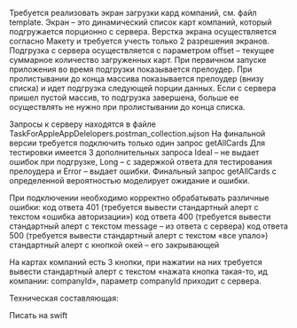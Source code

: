 Требуется реализовать экран загрузки кард компаний, см. файл template. 
Экран – это динамический список карт компаний, который подгружается 
порционно с сервера. Верстка экрана осуществляется согласно 
Макету и требуется учесть только 2 разрешения экранов.  Подгрузка с сервера 
осуществляется с параметром offset – текущее суммарное количество загруженных карт. 
При первичном запуске приложения во время подгрузки показывается прелоудер. 
При пролистывании до конца массива показывается прелоудер (внизу списка) и идет 
подгрузка следующей порции данных. Если с сервера пришел пустой массив, 
то подгрузка завершена, больше ее осуществлять не нужно при пролистывании до конца списка. 

Запросы к серверу находятся в файле TaskForAppleAppDelelopers.postman_collection.ыjson
На финальной версии требуется подключить только один запрос getAllCards
Для тестировки имеется 3 дополнительных запроса Ideal – не выдает ошибок при подгрузке, 
Long – с задержкой ответа для тестирования прелоудера и Error – выдает ошибки. 
Финальный запрос getAllCards с определенной вероятностью моделирует ожидание и ошибки.

При подключении необходимо корректно обрабатывать различные ошибки: 
код ответа 401 (требуется вывести стандартный алерт с текстом «ошибка авторизации»)
код ответа 400 (требуется вывести стандартный алерт с текстом message – из ответа с сервера)
код ответа 500 (требуется вывести стандартный алерт с текстом «все упало»)
стандартный алерт с кнопкой окей – его закрывающей

На картах компаний есть 3 кнопки, при нажатии на них требуется вывести 
стандартный алерт с текстом «нажата кнопка такая-то, ид компании: companyId», 
параметр companyId приходит с сервера.

Техническая составляющая:

Писать на swift


